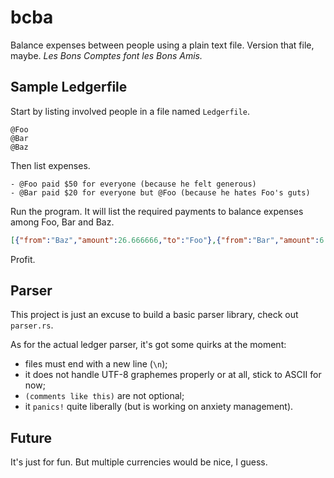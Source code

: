 # bcba

Balance expenses between people using a plain text file. Version that file, maybe. _Les Bons Comptes font les Bons Amis._

## Sample Ledgerfile

Start by listing involved people in a file named `Ledgerfile`.

```
@Foo
@Bar
@Baz
```

Then list expenses.

```
- @Foo paid $50 for everyone (because he felt generous)
- @Bar paid $20 for everyone but @Foo (because he hates Foo's guts)
```

Run the program. It will list the required payments to balance expenses among Foo, Bar and Baz.

```json
[{"from":"Baz","amount":26.666666,"to":"Foo"},{"from":"Bar","amount":6.666666,"to":"Foo"}]
```

Profit.

## Parser

This project is just an excuse to build a basic parser library, check out `parser.rs`.

As for the actual ledger parser, it's got some quirks at the moment:
- files must end with a new line (`\n`);
- it does not handle UTF-8 graphemes properly or at all, stick to ASCII for now;
- `(comments like this)` are not optional;
- it `panics!` quite liberally (but is working on anxiety management).

## Future

It's just for fun. But multiple currencies would be nice, I guess.